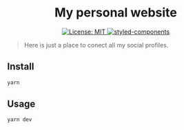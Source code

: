 <h1 align="center">My personal website</h1>
<p align="center">
  <a href="https://github.com/irafaelasilva/website">
    <img alt="License: MIT" src="https://img.shields.io/badge/License-MIT-yellow.svg" target="_blank" />
  </a>
  <a href="https://github.com/styled-components/styled-components">
    <img alt="styled-components" src="https://img.shields.io/badge/style-%F0%9F%92%85%20styled--components-orange.svg?colorB=daa357&colorA=db748e" target="_blank" />
  </a>
</p>

> Here is just a place to conect all my social profiles.

## Install

```sh
yarn
```

## Usage

```sh
yarn dev
```

